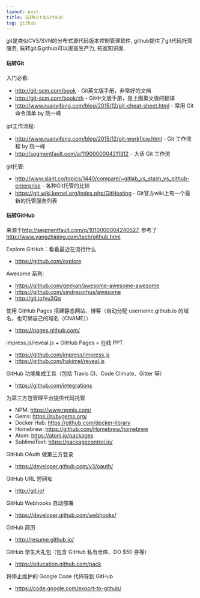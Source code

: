 ```yaml
---
layout: post
title: 玩转Git与GitHub
tag: github
---
```


git是类似CVS/SVN的分布式源代码版本控制管理软件, github提供了git代码托管服务, 玩转git与github可以提高生产力, 拓宽知识面.

#### 玩转Git

入门必看:

* <http://git-scm.com/book> - Git英文版手册，非常好的文档
* <http://git-scm.com/book/zh> - Git中文版手册，是上面英文版的翻译
* <http://www.ruanyifeng.com/blog/2015/12/git-cheat-sheet.html> - 常用 Git 命令清单 by 阮一峰

git工作流程:

* <http://www.ruanyifeng.com/blog/2015/12/git-workflow.html> - Git 工作流程 by 阮一峰
* <http://segmentfault.com/a/1190000004211312> - 大话 Git 工作流

git托管:

* <http://www.slant.co/topics/1440/compare/~gitlab_vs_stash_vs_github-enterprise> - 各种Git托管的比较
* <https://git.wiki.kernel.org/index.php/GitHosting> - Git官方wiki上有一个最新的托管服务列表

#### 玩转GitHub

来源于<http://segmentfault.com/q/1010000004240527>, 参考了<http://www.yangzhiping.com/tech/github.html>

Explore GitHub：看看最近在流行什么

* <https://github.com/explore>

Awesome 系列:

* <https://github.com/geekan/awesome-awesome-awesome>
* <https://github.com/sindresorhus/awesome>
* <http://git.io/vu3Qq>

使用 GitHub Pages 搭建静态网站、博客（自动分配 username.github.io 的域名，也可绑自己的域名（CNAME））

* <https://pages.github.com/>

impress.js/reveal.js + GitHub Pages = 在线 PPT

* <https://github.com/impress/impress.js>
* <https://github.com/hakimel/reveal.js>

GitHub 功能集成工具（包括 Travis CI、Code Climate、Gitter 等）

* <https://github.com/integrations>

为第三方包管理平台提供代码托管

* NPM: <https://www.npmjs.com/>
* Gems: <https://rubygems.org/>
* Docker Hub: <https://github.com/docker-library>
* Homebrew: <https://github.com/Homebrew/homebrew>
* Atom: <https://atom.io/packages>
* SublimeText: <https://packagecontrol.io/>

GitHub OAuth 做第三方登录

* <https://developer.github.com/v3/oauth/>

GitHub URL 短网址

* <http://git.io/>

GitHub Webhooks 自动部署

* <https://developer.github.com/webhooks/>

GitHub 简历

* <http://resume.github.io/>

GitHub 学生大礼包（包含 GitHub 私有仓库、DO $50 券等）

* <https://education.github.com/pack>

将停止维护的 Google Code 代码导到 GitHub

* <https://code.google.com/export-to-github/>
